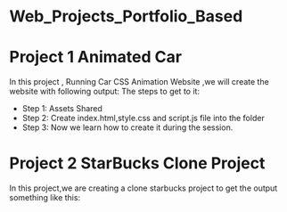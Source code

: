 # Web_Projects_Portfolio_Based

# Project 1 Animated Car 

In this project , Running Car CSS Animation Website ,we will create the website with following output:
The steps to get to it:
- Step 1: Assets Shared
- Step 2: Create index.html,style.css and script.js file into the folder
- Step 3: Now we learn how to create it during the session.


# Project 2 StarBucks Clone Project

In this project,we are creating a clone starbucks project to get the output something like this:
